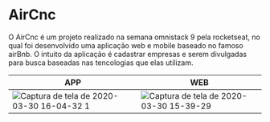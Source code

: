 # AirCnc
O AirCnc é um projeto realizado na semana omnistack 9 pela rocketseat, no qual foi desenvolvido uma aplicação web e mobile baseado no famoso airBnb. O intuito da aplicação é cadastrar empresas e serem divulgadas para busca baseadas nas tencologias que elas utilizam.



|APP | WEB | 
| ------------ | ------------- |
|![Captura de tela de 2020-03-30 16-04-32 1](https://user-images.githubusercontent.com/50887367/77952944-dad6cc80-72a2-11ea-8b09-1d29ce0bad06.png) | ![Captura de tela de 2020-03-30 15-39-29](https://user-images.githubusercontent.com/50887367/77952361-e83f8700-72a1-11ea-95b5-86050ee3bfa8.png)|
